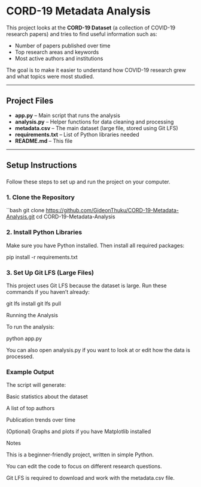# CORD-19 Metadata Analysis

This project looks at the **CORD-19 Dataset** (a collection of COVID-19 research papers) and tries to find useful information such as:
- Number of papers published over time  
- Top research areas and keywords  
- Most active authors and institutions  

The goal is to make it easier to understand how COVID-19 research grew and what topics were most studied.

---

## Project Files

- **app.py** – Main script that runs the analysis  
- **analysis.py** – Helper functions for data cleaning and processing  
- **metadata.csv** – The main dataset (large file, stored using Git LFS)  
- **requirements.txt** – List of Python libraries needed  
- **README.md** – This file  

---

## Setup Instructions

###
Follow these steps to set up and run the project on your computer.

### 1. Clone the Repository
``bash
git clone https://github.com/GideonThuku/CORD-19-Metadata-Analysis.git
cd CORD-19-Metadata-Analysis

### 2. Install Python Libraries

Make sure you have Python installed.
Then install all required packages:

pip install -r requirements.txt

### 3. Set Up Git LFS (Large Files)

This project uses Git LFS
 because the dataset is large.
Run these commands if you haven’t already:

git lfs install
git lfs pull

Running the Analysis

To run the analysis:

python app.py


You can also open analysis.py if you want to look at or edit how the data is processed.

### Example Output

The script will generate:

Basic statistics about the dataset

A list of top authors

Publication trends over time

(Optional) Graphs and plots if you have Matplotlib installed

Notes

This is a beginner-friendly project, written in simple Python.

You can edit the code to focus on different research questions.

Git LFS is required to download and work with the metadata.csv file.